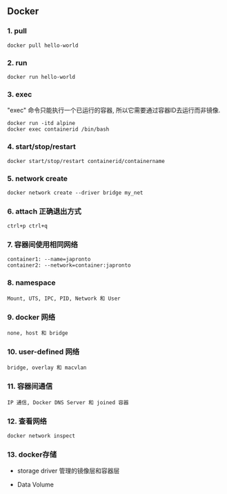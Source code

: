 
## Docker

### 1. pull

```
docker pull hello-world
```

### 2. run
```
docker run hello-world
```

### 3. exec
    
"exec" 命令只能执行一个已运行的容器, 所以它需要通过容器ID去运行而非镜像.
    
```
docker run -itd alpine
docker exec containerid /bin/bash
```

### 4. start/stop/restart
```
docker start/stop/restart containerid/containername
```

### 5. network create 
```
docker network create --driver bridge my_net
```

### 6. attach 正确退出方式 
```
ctrl+p ctrl+q
```

### 7. 容器间使用相同网络
```
container1: --name=japronto
container2: --network=container:japronto
```

### 8. namespace 

```
Mount, UTS, IPC, PID, Network 和 User
```

### 9. docker 网络 

```
none, host 和 bridge
```

### 10. user-defined 网络

```
bridge, overlay 和 macvlan
```

### 11. 容器间通信

```
IP 通信, Docker DNS Server 和 joined 容器

```

### 12. 查看网络

```
docker network inspect
```

### 13. docker存储

   - storage driver 管理的镜像层和容器层

   - Data Volume
